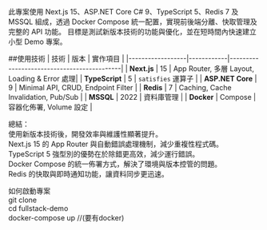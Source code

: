 此專案使用 Next.js 15、ASP.NET Core C# 9、TypeScript 5、Redis 7 及 MSSQL 組成，透過 Docker Compose 統一配置，實現前後端分離、快取管理及完整的 API 功能。
目標是測試新版本技術的功能與優化，並在短時間內快速建立小型 Demo 專案。

##使用技術
| 技術             | 版本       | 實作項目                                   |
|------------------|------------|--------------------------------------------|
| **Next.js**      | 15         | App Router, 多層 Layout, Loading & Error 處理|
| **TypeScript**   | 5          | `satisfies` 運算子                         |
| **ASP.NET Core** | 9          | Minimal API, CRUD, Endpoint Filter          |
| **Redis**        | 7          | Caching, Cache Invalidation, Pub/Sub        |
| **MSSQL**        | 2022       | 資料庫管理                                 |
| **Docker**       | Compose    | 容器化佈署, Volume 設定                    |

總結：  
使用新版本技術後，開發效率與維護性顯著提升。  
Next.js 15 的 App Router 與自動錯誤處理機制，減少重複性程式碼。  
TypeScript 5 強型別的優勢在於除錯更高效，減少運行錯誤。  
Docker Compose 的統一佈署方式，解決了環境與版本控管的問題。  
Redis 的快取與即時通知功能，讓資料同步更迅速。



如何啟動專案  
git clone  
cd fullstack-demo  
docker-compose up  //(要有docker)
